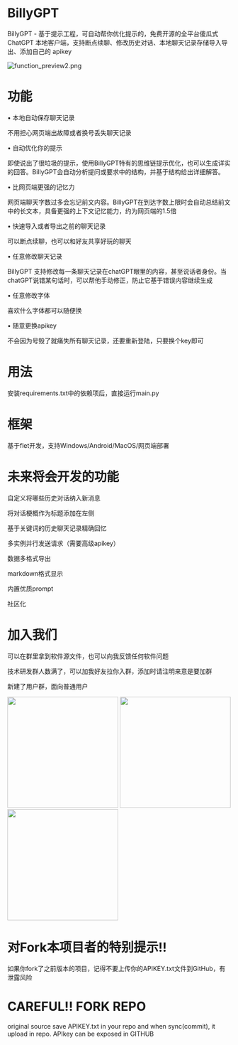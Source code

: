 # BillyGPT

BillyGPT - 基于提示工程，可自动帮你优化提示的，免费开源的全平台傻瓜式 ChatGPT 本地客户端，支持断点续聊、修改历史对话、本地聊天记录存储导入导出、添加自己的 apikey

![function_preview2.png](https://s2.loli.net/2023/03/20/Dqv932GTMre8kA5.png)


# 功能

• 本地自动保存聊天记录

不用担心网页端出故障或者换号丢失聊天记录



• 自动优化你的提示

即使说出了很垃圾的提示，使用BillyGPT特有的思维链提示优化，也可以生成详实的回答。BillyGPT会自动分析提问或要求中的结构，并基于结构给出详细解答。



• 比网页端更强的记忆力

网页端聊天字数过多会忘记前文内容。BillyGPT在到达字数上限时会自动总结前文中的长文本，具备更强的上下文记忆能力，约为网页端的1.5倍



• 快速导入或者导出之前的聊天记录

可以断点续聊，也可以和好友共享好玩的聊天



• 任意修改聊天记录

BillyGPT 支持修改每一条聊天记录在chatGPT眼里的内容，甚至说话者身份。当chatGPT说错某句话时，可以帮他手动修正，防止它基于错误内容继续生成



• 任意修改字体

喜欢什么字体都可以随便换



• 随意更换apikey

不会因为号毁了就痛失所有聊天记录，还要重新登陆，只要换个key即可

# 用法
安装requirements.txt中的依赖项后，直接运行main.py

# 框架
基于flet开发，支持Windows/Android/MacOS/网页端部署

# 未来将会开发的功能
自定义将哪些历史对话纳入新消息

将对话梗概作为标题添加在左侧

基于关键词的历史聊天记录精确回忆

多实例并行发送请求（需要高级apikey）

数据多格式导出

markdown格式显示

内置优质prompt

社区化

# 加入我们
可以在群里拿到软件源文件，也可以向我反馈任何软件问题

技术研发群人数满了，可以加我好友拉你入群，添加时请注明来意是要加群

新建了用户群，面向普通用户
<div align=left>
  <img src="https://s2.loli.net/2023/03/20/ydiOH4QIjK8PRgc.jpg" width="250"/>
<img src="https://img.picgo.net/2023/04/05/join_usa20b0ca3b8fddcce.jpeg" width="250"/> <img src="https://img.picgo.net/2023/03/25/cb9d9c34a16eded377d08a1f28ad698c32b9fa312444cb1c.jpeg" width="250"/>
</div>


# 对Fork本项目者的特别提示!! 
如果你fork了之前版本的项目，记得不要上传你的APIKEY.txt文件到GitHub，有泄露风险

# CAREFUL!! FORK REPO
original source save APIKEY.txt in your repo and when sync(commit), it upload in repo.
APIkey can be exposed in GITHUB
